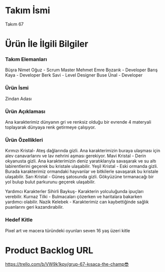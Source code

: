 # Takım İsmi
Takım 67
# Ürün İle İlgili Bilgiler

### Takım Elemanları
Büşra Nimet Oğuz - Scrum Master
Mehmet Emre Bozarık - Developer
Barış Kaya - Developer
Berk Savi - Level Designer
Buse Ünal - Developer


### Ürün İsmi
Zindan Adası
### Ürün Açıklaması
Ana karakterimiz dünyanın gri ve renksiz olduğu bir evrende 4 materyali toplayarak dünyaya renk getirmeye çalışıyor.
### Ürün Özellikleri
Kırmızı Kristal- Ateş dağlarında gizli. Ana karakterimizin buraya ulaşması için alev canavarlarını ve lav nehrini aşması gerekiyor.
Mavi Kristal - Derin okyanusta gizli. Ana karakterimizin deniz yaratıklarıyla savaşarak ve su altı labirentlerini geçerek bu kristale ulaşabilir.
Yeşil Kristal - Eski ormanda gizli. Burada karakterimiz ormandaki hayvanlar ve bitkilerle savaşarak bu kristale ulaşabilir.
Sarı Kristal - Güneş şatosunda gizli. Gökyüzüne tırmanacağı bir yol bulup bulut parkurunu geçerek ulaşabilir.

Yardımcı Karakterler
Sihirli Baykuş- Karakterin yolculuğunda ipuçları verebilir.
Kurnaz Tilki - Bulmacaları çözerken ve haritalara bakarken yardımcı olabilir.
Nazik Kelebek - Karakterimiz can kaybettiğinde sağlık puanlarını geri kazandırabilir.

### Hedef Kitle 
Pixel art ve macera türündeki oyunları seven 16 yaş üzeri kitle
# Product Backlog URL
https://trello.com/b/VW9k1kpy/grup-67-kısaca-the-champ😎
